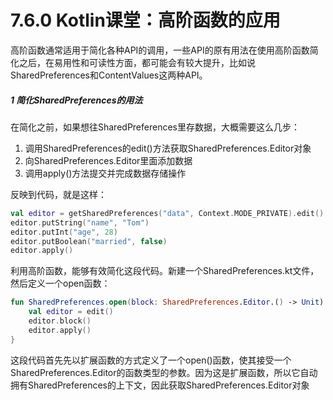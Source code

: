 # 7.6.0 Kotlin课堂：高阶函数的应用

高阶函数通常适用于简化各种API的调用，一些API的原有用法在使用高阶函数简化之后，在易用性和可读性方面，都可能会有较大提升，比如说SharedPreferences和ContentValues这两种API。

##### 1 简化SharedPreferences的用法

在简化之前，如果想往SharedPreferences里存数据，大概需要这么几步：

1. 调用SharedPreferences的edit()方法获取SharedPreferences.Editor对象
2. 向SharedPreferences.Editor里面添加数据
3. 调用apply()方法提交并完成数据存储操作

反映到代码，就是这样：

```kotlin
val editor = getSharedPreferences("data", Context.MODE_PRIVATE).edit()
editor.putString("name", "Tom")
editor.putInt("age", 28)
editor.putBoolean("married", false)
editor.apply()
```

利用高阶函数，能够有效简化这段代码。新建一个SharedPreferences.kt文件，然后定义一个open函数：

```kotlin
fun SharedPreferences.open(block: SharedPreferences.Editor.() -> Unit) {
    val editor = edit()
    editor.block()
    editor.apply()
}
```

这段代码首先先以扩展函数的方式定义了一个open()函数，使其接受一个SharedPreferences.Editor的函数类型的参数。因为这是扩展函数，所以它自动拥有SharedPreferences的上下文，因此获取SharedPreferences.Editor对象
